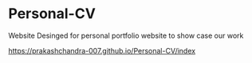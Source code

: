 # Personal-CV
Website Desinged for personal portfolio website to show case our work


 https://prakashchandra-007.github.io/Personal-CV/index
